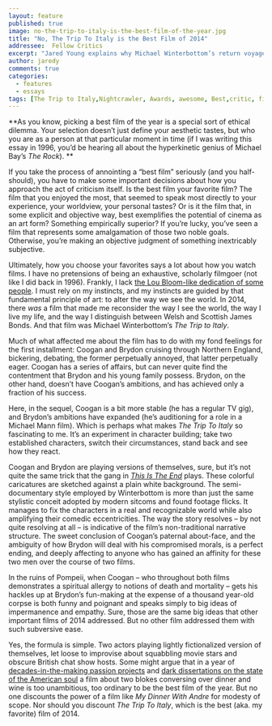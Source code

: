 ```yaml
---
layout: feature
published: true
image: no-the-trip-to-italy-is-the-best-film-of-the-year.jpg
title: "No, The Trip To Italy is the Best Film of 2014"
addressee:  Fellow Critics
excerpt: "Jared Young explains why Michael Winterbottom’s return voyage is better than the rest."
author: jaredy
comments: true
categories:
  - features
  - essays
tags: [The Trip to Italy,Nightcrawler, Awards, awesome, Best,critic, films, good, list, movies, Top films 2014, worst, year end]
---
```


**As you know, picking a best film of the year is a special sort of ethical dilemma. Your selection doesn’t just define your aesthetic tastes, but who you are as a person at that particular moment in time (if I was writing this essay in 1996, you’d be hearing all about the hyperkinetic genius of Michael Bay’s _The Rock_). **

If you take the process of annointing a “best film” seriously (and you half-should), you have to make some important decisions about how you approach the act of criticism itself. Is the best film your favorite film? The film that you enjoyed the most, that seemed to speak most directly to your experience, your worldview, your personal tastes? Or is it the film that, in some explicit and objective way, best exemplifies the potential of cinema as an art form? Something empirically superior? If you’re lucky, you’ve seen a film that represents some amalgamation of those two noble goals. Otherwise, you’re making an objective judgment of something inextricably subjective.

Ultimately, how you choose your favorites says a lot about how you watch films. I have no pretensions of being an exhaustive, scholarly filmgoer (not like I did back in 1996). Frankly, I lack [the Lou Bloom-like dedication of some people](https://film500.wordpress.com/). I must rely on my instincts, and my instincts are guided by that fundamental principle of art: to alter the way we see the world. In 2014, there _was_ a film that made me reconsider the way I see the world, the way I live my life, and the way I distinguish between Welsh and Scottish James Bonds. And that film was Michael Winterbottom’s _The Trip to Italy_. 

 

Much of what affected me about the film has to do with my fond feelings for the first installment: Coogan and Brydon cruising through Northern England, bickering, debating, the former perpetually annoyed, that latter perpetually eager. Coogan has a series of affairs, but can never quite find the contentment that Brydon and his young family possess. Brydon, on the other hand, doesn’t have Coogan’s ambitions, and has achieved only a fraction of his success. 

Here, in the sequel, Coogan is a bit more stable (he has a regular TV gig), and Brydon’s ambitions have expanded (he’s auditioning for a role in a Michael Mann film). Which is perhaps what makes _The Trip To Italy_ so fascinating to me. It’s an experiment in character building; take two established characters, switch their circumstances, stand back and see how they react. 

Coogan and Brydon are playing versions of themselves, sure, but it’s not quite the same trick that the gang in [_This Is The End_](http://www.dearcastandcrew.com/content/2013/6/12/this-is-the-end.html) plays. These colorful caricatures are sketched against a plain white background. The semi-documentary style employed by Winterbottom is more than just the same stylistic conceit adopted by modern sitcoms and found footage flicks. It manages to fix the characters in a real and recognizable world while also amplifying their comedic eccentricities. The way the story resolves – by not quite resolving at all – is indicative of the film’s non-traditional narrative structure. The sweet conclusion of Coogan’s paternal about-face, and the ambiguity of how Brydon will deal with his compromised morals, is a perfect ending, and deeply affecting to anyone who has gained an affinity for these two men over the course of two films. 

In the ruins of Pompeii, when Coogan – who throughout both films demonstrates a spiritual allergy to notions of death and mortality – gets his hackles up at Brydon’s fun-making at the expense of a thousand year-old corpse is both funny and poignant and speaks simply to big ideas of impermanence and empathy. Sure, those are the same big ideas that other important films of 2014 addressed. But no other film addressed them with such subversive ease.

Yes, the formula is simple. Two actors playing lightly fictionalized version of themselves, let loose to improvise about squabbling movie stars and obscure British chat show hosts. Some might argue that in a year of [decades-in-the-making passion projects](http://www.dearcastandcrew.com/content/2014/8/5/boyhood.html) and [dark dissertations on the state of the American soul](http://www.dearcastandcrew.com/content/2015/1/5/yes-nightcrawler-is-the-best-film-of-2014.html) a film about two blokes conversing over dinner and wine is too unambitious, too ordinary to be the best film of the year. But no one discounts the power of a film like _My Dinner With Andre_ for modesty of scope. Nor should you discount _The Trip To Italy_, which is the best (aka. my favorite) film of 2014.

